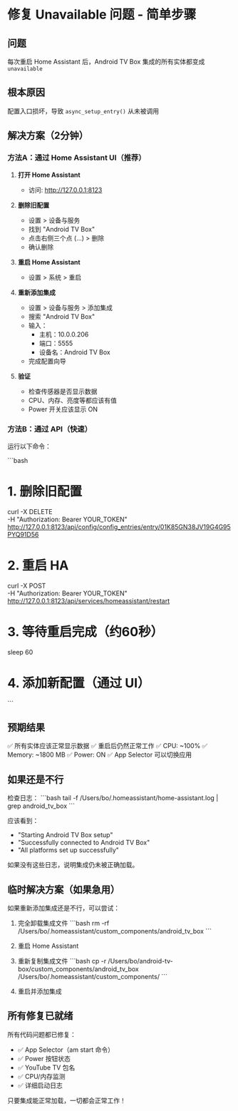 # 修复 Unavailable 问题 - 简单步骤

## 问题
每次重启 Home Assistant 后，Android TV Box 集成的所有实体都变成 `unavailable`

## 根本原因
配置入口损坏，导致 `async_setup_entry()` 从未被调用

## 解决方案（2分钟）

### 方法A：通过 Home Assistant UI（推荐）

1. **打开 Home Assistant**
   - 访问: http://127.0.0.1:8123

2. **删除旧配置**
   - 设置 > 设备与服务
   - 找到 "Android TV Box"
   - 点击右侧三个点 (...) > 删除
   - 确认删除

3. **重启 Home Assistant**
   - 设置 > 系统 > 重启

4. **重新添加集成**
   - 设置 > 设备与服务 > 添加集成
   - 搜索 "Android TV Box"
   - 输入：
     - 主机：10.0.0.206
     - 端口：5555
     - 设备名：Android TV Box
   - 完成配置向导

5. **验证**
   - 检查传感器是否显示数据
   - CPU、内存、亮度等都应该有值
   - Power 开关应该显示 ON

### 方法B：通过 API（快速）

运行以下命令：

\`\`\`bash
# 1. 删除旧配置
curl -X DELETE \
  -H "Authorization: Bearer YOUR_TOKEN" \
  http://127.0.0.1:8123/api/config/config_entries/entry/01K85GN38JV19G4G95PYQ91D56

# 2. 重启 HA
curl -X POST \
  -H "Authorization: Bearer YOUR_TOKEN" \
  http://127.0.0.1:8123/api/services/homeassistant/restart

# 3. 等待重启完成（约60秒）
sleep 60

# 4. 添加新配置（通过 UI）
\`\`\`

## 预期结果

✅ 所有实体应该正常显示数据
✅ 重启后仍然正常工作
✅ CPU: ~100%
✅ Memory: ~1800 MB
✅ Power: ON
✅ App Selector 可以切换应用

## 如果还是不行

检查日志：
\`\`\`bash
tail -f /Users/bo/.homeassistant/home-assistant.log | grep android_tv_box
\`\`\`

应该看到：
- "Starting Android TV Box setup"
- "Successfully connected to Android TV Box"
- "All platforms set up successfully"

如果没有这些日志，说明集成仍未被正确加载。

## 临时解决方案（如果急用）

如果重新添加集成还是不行，可以尝试：

1. 完全卸载集成文件
   \`\`\`bash
   rm -rf /Users/bo/.homeassistant/custom_components/android_tv_box
   \`\`\`

2. 重启 Home Assistant

3. 重新复制集成文件
   \`\`\`bash
   cp -r /Users/bo/android-tv-box/custom_components/android_tv_box \
         /Users/bo/.homeassistant/custom_components/
   \`\`\`

4. 重启并添加集成

## 所有修复已就绪

所有代码问题都已修复：
- ✅ App Selector（am start 命令）
- ✅ Power 按钮状态
- ✅ YouTube TV 包名
- ✅ CPU/内存监测
- ✅ 详细启动日志

只要集成能正常加载，一切都会正常工作！
